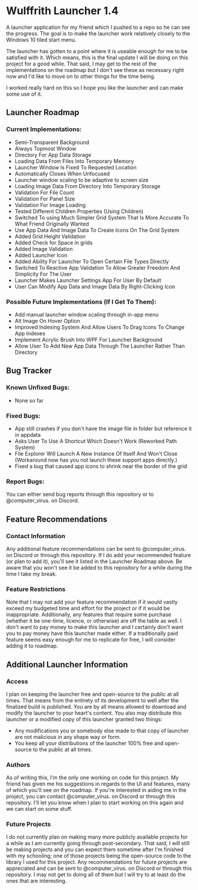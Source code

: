 # Wulffrith Launcher 1.4
A launcher application for my friend which I pushed to a repo so he can see the progress.
The goal is to make the launcher work relatively closely to the Windows 10 tiled start menu.

The launcher has gotten to a point where it is useable enough for me to be satisfied with it.
Which means, this is the final update I will be doing on this project for a good while.
That said, I may get to the rest of the implementations on the roadmap but I don't see these as necessary right now and I'd like to move on to other things for the time being.

I worked really hard on this so I hope you like the launcher and can make some use of it.

## Launcher Roadmap

### Current Implementations:
- Semi-Transparent Background
- Always Topmost Window
- Directory For App Data Storage
- Loading Data From Files Into Temporary Memory
- Launcher Window Is Fixed To Requested Location
- Automatically Closes When Unfocused
- Launcher window scaling to be adaptive to screen size
- Loading Image Data From Directory Into Temporary Storage
- Validation For File Count
- Validation For Panel Size
- Validation For Image Loading
- Tested Different Children Properties (Using Children)
- Switched To using Much Simpler Grid System That Is More Accurate To What Friend Originally Wanted
- Use App Data And Image Data To Create Icons On The Grid System
- Added Grid Height Validation
- Added Check for Space in grids
- Added Image Validation
- Added Launcher Icon
- Added Ability For Launcher To Open Certain File Types Directly
- Switched To Reactive App Validation To Allow Greater Freedom And Simplicity For The User
- Launcher Makes Launcher Settings App For User By Default
- User Can Modify App Data and Image Data By Right-Clicking Icon


### Possible Future Implementations (If I Get To Them):
- Add manual launcher window scaling through in-app menu
- Alt Image On Hover Option
- Improved Indexing System And Allow Users To Drag Icons To Change App Indexes
- Implement Acrylic Brush Into WPF For Launcher Background
- Allow User To Add New App Data Through The Launcher Rather Than Directory

## Bug Tracker

### Known Unfixed Bugs:
- None so far

### Fixed Bugs:
- App still crashes if you don't have the image file in folder but reference it in appdata
- Asks User To Use A Shortcut Which Doesn't Work (Reworked Path System)
- File Explorer Will Launch A New Instance Of Itself And Won't Close (Workaround now has you not launch these support apps directly.)
- Fixed a bug that caused app icons to shrink near the border of the grid

### Report Bugs:
You can either send bug reports through this repository or to @computer_virus. on Discord.

## Feature Recommendations

### Contact Information
Any additional feature recommendations can be sent to @computer_virus. on Discord or through this repository.
If I do add your recommended feature (or plan to add it), you'll see it listed in the Launcher Roadmap above.
Be aware that you won't see it be added to this repository for a while during the time I take my break.

### Feature Restrictions
Note that I may not add your feature recommendation if it would vastly exceed my budgeted time and effort for the project or if it would be inappropriate.
Additionally, any features that require some purchase (whether it be one-time, licence, or otherwise) are off the table as well.
I don't want to pay money to make this launcher and I certainly don't want you to pay money have this launcher made either.
If a traditionally paid feature seems easy enough for me to replicate for free, I will consider adding it to roadmap.

## Additional Launcher Information

### Access
I plan on keeping the launcher free and open-source to the public at all times.
That means from the entirety of its development to well after the finalized build is published.
You are by all means allowed to download and modify the launcher to your heart's content.
You also may distribute this launcher or a modified copy of this launcher granted two things:
- Any modifications you or somebody else made to that copy of launcher are not malicious in any shape way or form.
- You keep all your distributions of the launcher 100% free and open-source to the public at all times.

### Authors
As of writing this, I'm the only one working on code for this project.
My friend has given me his suggestions in regards to the UI and features, many of which you'll see on the roadmap.
If you're interested in aiding me in the project, you can contact @computer_virus. on Discord or through this repository.
I'll let you know when I plan to start working on this again and we can start on some stuff.

### Future Projects
I do not currently plan on making many more publicly available projects for a while as I am currently going through post-secondary.
That said, I will still be making projects and you can expect them sometime after I'm finished with my schooling; one of those projects being the open-source code to the library I used for this project.
Any recommendations for future projects are appreciated and can be sent to @computer_virus. on Discord or through this repository.
I may not get to doing all of them but I will try to at least do the ones that are interesting.
